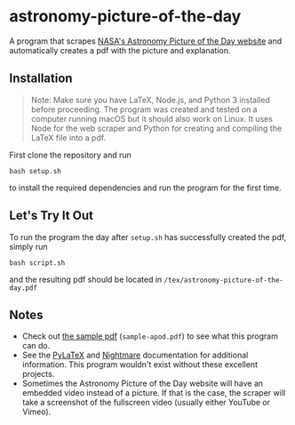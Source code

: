 # astronomy-picture-of-the-day

A program that scrapes [NASA's Astronomy Picture of the Day website](https://apod.nasa.gov/apod/) and automatically creates a pdf with the picture and explanation.

## Installation
> Note: Make sure you have LaTeX, Node.js, and Python 3 installed before proceeding. The program was created and tested on a computer running macOS but it should also work on Linux. It uses Node for the web scraper and Python for creating and compiling the LaTeX file into a pdf.

First clone the repository and run

    bash setup.sh

to install the required dependencies and run the program for the first time.


## Let's Try It Out

To run the program the day after `setup.sh` has successfully created the pdf, simply run

    bash script.sh

and the resulting pdf should be located in `/tex/astronomy-picture-of-the-day.pdf`


## Notes

- Check out [the sample pdf](https://github.com/samarthkishor/astronomy-picture-of-the-day/blob/master/sample-apod.pdf) (`sample-apod.pdf`) to see what this program can do.
- See the [PyLaTeX](https://jeltef.github.io/PyLaTeX/latest/index.html) and [Nightmare](https://github.com/segmentio/nightmare#api) documentation for additional information. This program wouldn't exist without these excellent projects.
- Sometimes the Astronomy Picture of the Day website will have an embedded video instead of a picture. If that is the case, the scraper will take a screenshot of the fullscreen video (usually either YouTube or Vimeo).
